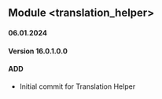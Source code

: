## Module <translation_helper>

#### 06.01.2024
#### Version 16.0.1.0.0
#### ADD
- Initial commit for Translation Helper

